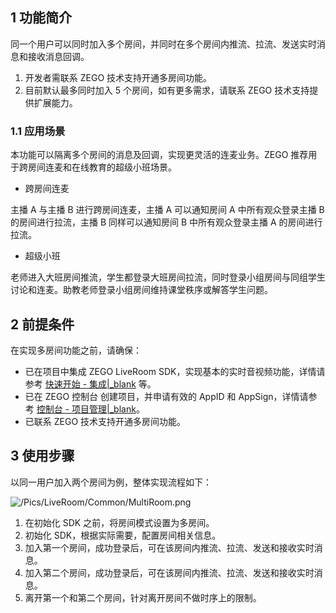 ## 1 功能简介

同一个用户可以同时加入多个房间，并同时在多个房间内推流、拉流、发送实时消息和接收消息回调。


<div class="mk-hint">


1. 开发者需联系 ZEGO 技术支持开通多房间功能。
2. 目前默认最多同时加入 5 个房间，如有更多需求，请联系 ZEGO 技术支持提供扩展能力。
</div>


### 1.1 应用场景

本功能可以隔离多个房间的消息及回调，实现更灵活的连麦业务。ZEGO 推荐用于跨房间连麦和在线教育的超级小班场景。

- 跨房间连麦

主播 A 与主播 B 进行跨房间连麦，主播 A 可以通知房间 A 中所有观众登录主播 B 的房间进行拉流，主播 B 同样可以通知房间 B 中所有观众登录主播 A 的房间进行拉流。


- 超级小班

老师进入大班房间推流，学生都登录大班房间拉流，同时登录小组房间与同组学生讨论和连麦。助教老师登录小组房间维持课堂秩序或解答学生问题。


## 2 前提条件

在实现多房间功能之前，请确保：

- 已在项目中集成 ZEGO LiveRoom SDK，实现基本的实时音视频功能，详情请参考 [快速开始 - 集成\|_blank](!Integration/SDK_Integration) 等。
- 已在 ZEGO 控制台 创建项目，并申请有效的 AppID 和 AppSign，详情请参考 [控制台 - 项目管理\|_blank](#1265)。
- 已联系 ZEGO 技术支持开通多房间功能。


## 3 使用步骤

以同一用户加入两个房间为例，整体实现流程如下：

![/Pics/LiveRoom/Common/MultiRoom.png](https://storage.zego.im/sdk-doc/Pics/LiveRoom/Common/MultiRoom.png)

1. 在初始化 SDK 之前，将房间模式设置为多房间。
2. 初始化 SDK，根据实际需要，配置房间相关信息。
3. 加入第一个房间，成功登录后，可在该房间内推流、拉流、发送和接收实时消息。
4. 加入第二个房间，成功登录后，可在该房间内推流、拉流、发送和接收实时消息。
5. 离开第一个和第二个房间，针对离开房间不做时序上的限制。
